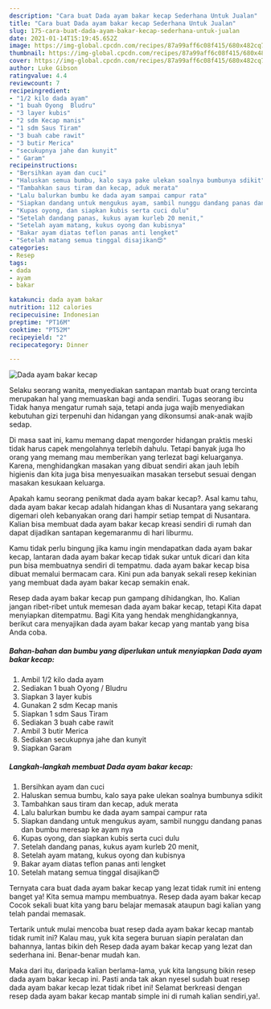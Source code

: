 ```yaml
---
description: "Cara buat Dada ayam bakar kecap Sederhana Untuk Jualan"
title: "Cara buat Dada ayam bakar kecap Sederhana Untuk Jualan"
slug: 175-cara-buat-dada-ayam-bakar-kecap-sederhana-untuk-jualan
date: 2021-01-14T15:19:45.652Z
image: https://img-global.cpcdn.com/recipes/87a99aff6c08f415/680x482cq70/dada-ayam-bakar-kecap-foto-resep-utama.jpg
thumbnail: https://img-global.cpcdn.com/recipes/87a99aff6c08f415/680x482cq70/dada-ayam-bakar-kecap-foto-resep-utama.jpg
cover: https://img-global.cpcdn.com/recipes/87a99aff6c08f415/680x482cq70/dada-ayam-bakar-kecap-foto-resep-utama.jpg
author: Luke Gibson
ratingvalue: 4.4
reviewcount: 7
recipeingredient:
- "1/2 kilo dada ayam"
- "1 buah Oyong  Bludru"
- "3 layer kubis"
- "2 sdm Kecap manis"
- "1 sdm Saus Tiram"
- "3 buah cabe rawit"
- "3 butir Merica"
- "secukupnya jahe dan kunyit"
- " Garam"
recipeinstructions:
- "Bersihkan ayam dan cuci"
- "Haluskan semua bumbu, kalo saya pake ulekan soalnya bumbunya sdikit"
- "Tambahkan saus tiram dan kecap, aduk merata"
- "Lalu balurkan bumbu ke dada ayam sampai campur rata"
- "Siapkan dandang untuk mengukus ayam, sambil nunggu dandang panas dan bumbu meresap ke ayam nya"
- "Kupas oyong, dan siapkan kubis serta cuci dulu"
- "Setelah dandang panas, kukus ayam kurleb 20 menit,"
- "Setelah ayam matang, kukus oyong dan kubisnya"
- "Bakar ayam diatas teflon panas anti lengket"
- "Setelah matang semua tinggal disajikan😍"
categories:
- Resep
tags:
- dada
- ayam
- bakar

katakunci: dada ayam bakar 
nutrition: 112 calories
recipecuisine: Indonesian
preptime: "PT16M"
cooktime: "PT52M"
recipeyield: "2"
recipecategory: Dinner

---
```



![Dada ayam bakar kecap](https://img-global.cpcdn.com/recipes/87a99aff6c08f415/680x482cq70/dada-ayam-bakar-kecap-foto-resep-utama.jpg)

Selaku seorang wanita, menyediakan santapan mantab buat orang tercinta merupakan hal yang memuaskan bagi anda sendiri. Tugas seorang ibu Tidak hanya mengatur rumah saja, tetapi anda juga wajib menyediakan kebutuhan gizi terpenuhi dan hidangan yang dikonsumsi anak-anak wajib sedap.

Di masa  saat ini, kamu memang dapat mengorder hidangan praktis meski tidak harus capek mengolahnya terlebih dahulu. Tetapi banyak juga lho orang yang memang mau memberikan yang terlezat bagi keluarganya. Karena, menghidangkan masakan yang dibuat sendiri akan jauh lebih higienis dan kita juga bisa menyesuaikan masakan tersebut sesuai dengan masakan kesukaan keluarga. 



Apakah kamu seorang penikmat dada ayam bakar kecap?. Asal kamu tahu, dada ayam bakar kecap adalah hidangan khas di Nusantara yang sekarang digemari oleh kebanyakan orang dari hampir setiap tempat di Nusantara. Kalian bisa membuat dada ayam bakar kecap kreasi sendiri di rumah dan dapat dijadikan santapan kegemaranmu di hari liburmu.

Kamu tidak perlu bingung jika kamu ingin mendapatkan dada ayam bakar kecap, lantaran dada ayam bakar kecap tidak sukar untuk dicari dan kita pun bisa membuatnya sendiri di tempatmu. dada ayam bakar kecap bisa dibuat memalui bermacam cara. Kini pun ada banyak sekali resep kekinian yang membuat dada ayam bakar kecap semakin enak.

Resep dada ayam bakar kecap pun gampang dihidangkan, lho. Kalian jangan ribet-ribet untuk memesan dada ayam bakar kecap, tetapi Kita dapat menyiapkan ditempatmu. Bagi Kita yang hendak menghidangkannya, berikut cara menyajikan dada ayam bakar kecap yang mantab yang bisa Anda coba.

<!--inarticleads1-->

##### Bahan-bahan dan bumbu yang diperlukan untuk menyiapkan Dada ayam bakar kecap:

1. Ambil 1/2 kilo dada ayam
1. Sediakan 1 buah Oyong / Bludru
1. Siapkan 3 layer kubis
1. Gunakan 2 sdm Kecap manis
1. Siapkan 1 sdm Saus Tiram
1. Sediakan 3 buah cabe rawit
1. Ambil 3 butir Merica
1. Sediakan secukupnya jahe dan kunyit
1. Siapkan  Garam




<!--inarticleads2-->

##### Langkah-langkah membuat Dada ayam bakar kecap:

1. Bersihkan ayam dan cuci
1. Haluskan semua bumbu, kalo saya pake ulekan soalnya bumbunya sdikit
1. Tambahkan saus tiram dan kecap, aduk merata
1. Lalu balurkan bumbu ke dada ayam sampai campur rata
1. Siapkan dandang untuk mengukus ayam, sambil nunggu dandang panas dan bumbu meresap ke ayam nya
1. Kupas oyong, dan siapkan kubis serta cuci dulu
1. Setelah dandang panas, kukus ayam kurleb 20 menit,
1. Setelah ayam matang, kukus oyong dan kubisnya
1. Bakar ayam diatas teflon panas anti lengket
1. Setelah matang semua tinggal disajikan😍




Ternyata cara buat dada ayam bakar kecap yang lezat tidak rumit ini enteng banget ya! Kita semua mampu membuatnya. Resep dada ayam bakar kecap Cocok sekali buat kita yang baru belajar memasak ataupun bagi kalian yang telah pandai memasak.

Tertarik untuk mulai mencoba buat resep dada ayam bakar kecap mantab tidak rumit ini? Kalau mau, yuk kita segera buruan siapin peralatan dan bahannya, lantas bikin deh Resep dada ayam bakar kecap yang lezat dan sederhana ini. Benar-benar mudah kan. 

Maka dari itu, daripada kalian berlama-lama, yuk kita langsung bikin resep dada ayam bakar kecap ini. Pasti anda tak akan nyesel sudah buat resep dada ayam bakar kecap lezat tidak ribet ini! Selamat berkreasi dengan resep dada ayam bakar kecap mantab simple ini di rumah kalian sendiri,ya!.

